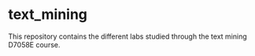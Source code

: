 # text_mining
This repository contains the different labs studied through the text mining D7058E course.
